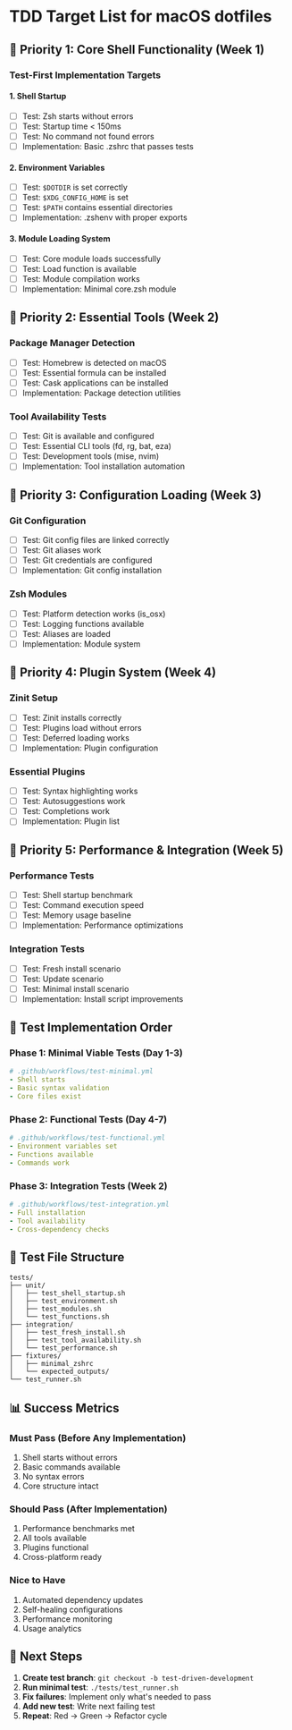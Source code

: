 # TDD Target List for macOS dotfiles

## 🎯 Priority 1: Core Shell Functionality (Week 1)

### Test-First Implementation Targets

#### 1. **Shell Startup**
- [ ] Test: Zsh starts without errors
- [ ] Test: Startup time < 150ms
- [ ] Test: No command not found errors
- [ ] Implementation: Basic .zshrc that passes tests

#### 2. **Environment Variables**
- [ ] Test: `$DOTDIR` is set correctly
- [ ] Test: `$XDG_CONFIG_HOME` is set
- [ ] Test: `$PATH` contains essential directories
- [ ] Implementation: .zshenv with proper exports

#### 3. **Module Loading System**
- [ ] Test: Core module loads successfully
- [ ] Test: Load function is available
- [ ] Test: Module compilation works
- [ ] Implementation: Minimal core.zsh module

## 🎯 Priority 2: Essential Tools (Week 2)

### Package Manager Detection
- [ ] Test: Homebrew is detected on macOS
- [ ] Test: Essential formula can be installed
- [ ] Test: Cask applications can be installed
- [ ] Implementation: Package detection utilities

### Tool Availability Tests
- [ ] Test: Git is available and configured
- [ ] Test: Essential CLI tools (fd, rg, bat, eza)
- [ ] Test: Development tools (mise, nvim)
- [ ] Implementation: Tool installation automation

## 🎯 Priority 3: Configuration Loading (Week 3)

### Git Configuration
- [ ] Test: Git config files are linked correctly
- [ ] Test: Git aliases work
- [ ] Test: Git credentials are configured
- [ ] Implementation: Git config installation

### Zsh Modules
- [ ] Test: Platform detection works (is_osx)
- [ ] Test: Logging functions available
- [ ] Test: Aliases are loaded
- [ ] Implementation: Module system

## 🎯 Priority 4: Plugin System (Week 4)

### Zinit Setup
- [ ] Test: Zinit installs correctly
- [ ] Test: Plugins load without errors
- [ ] Test: Deferred loading works
- [ ] Implementation: Plugin configuration

### Essential Plugins
- [ ] Test: Syntax highlighting works
- [ ] Test: Autosuggestions work
- [ ] Test: Completions work
- [ ] Implementation: Plugin list

## 🎯 Priority 5: Performance & Integration (Week 5)

### Performance Tests
- [ ] Test: Shell startup benchmark
- [ ] Test: Command execution speed
- [ ] Test: Memory usage baseline
- [ ] Implementation: Performance optimizations

### Integration Tests
- [ ] Test: Fresh install scenario
- [ ] Test: Update scenario
- [ ] Test: Minimal install scenario
- [ ] Implementation: Install script improvements

## 📝 Test Implementation Order

### Phase 1: Minimal Viable Tests (Day 1-3)
```yaml
# .github/workflows/test-minimal.yml
- Shell starts
- Basic syntax validation
- Core files exist
```

### Phase 2: Functional Tests (Day 4-7)
```yaml
# .github/workflows/test-functional.yml
- Environment variables set
- Functions available
- Commands work
```

### Phase 3: Integration Tests (Week 2)
```yaml
# .github/workflows/test-integration.yml
- Full installation
- Tool availability
- Cross-dependency checks
```

## 🔧 Test File Structure

```
tests/
├── unit/
│   ├── test_shell_startup.sh
│   ├── test_environment.sh
│   ├── test_modules.sh
│   └── test_functions.sh
├── integration/
│   ├── test_fresh_install.sh
│   ├── test_tool_availability.sh
│   └── test_performance.sh
├── fixtures/
│   ├── minimal_zshrc
│   └── expected_outputs/
└── test_runner.sh
```

## 📊 Success Metrics

### Must Pass (Before Any Implementation)
1. Shell starts without errors
2. Basic commands available
3. No syntax errors
4. Core structure intact

### Should Pass (After Implementation)
1. Performance benchmarks met
2. All tools available
3. Plugins functional
4. Cross-platform ready

### Nice to Have
1. Automated dependency updates
2. Self-healing configurations
3. Performance monitoring
4. Usage analytics

## 🚀 Next Steps

1. **Create test branch**: `git checkout -b test-driven-development`
2. **Run minimal test**: `./tests/test_runner.sh`
3. **Fix failures**: Implement only what's needed to pass
4. **Add new test**: Write next failing test
5. **Repeat**: Red → Green → Refactor cycle